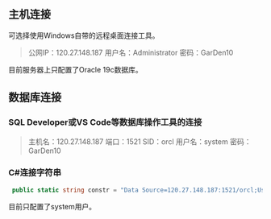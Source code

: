 ## 主机连接

可选择使用Windows自带的远程桌面连接工具。

> 公网IP：120.27.148.187
> 用户名：Administrator
> 密码：GarDen10

目前服务器上只配置了Oracle 19c数据库。

## 数据库连接

### SQL Developer或VS Code等数据库操作工具的连接

> 主机名：120.27.148.187
> 端口：1521
> SID：orcl
> 用户名：system
> 密码：GarDen10

### C#连接字符串

```c#
 public static string constr = "Data Source=120.27.148.187:1521/orcl;User Id=system;Password=GarDen10";
```

目前只配置了system用户。
